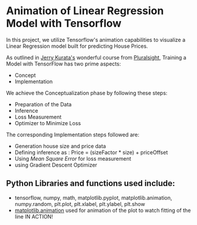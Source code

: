 # Animation of Linear Regression Model with Tensorflow
In this project, we utilize Tensorflow's animation capabilities to visualize a Linear Regression model built for predicting House Prices.

As outlined in [Jerry Kurata's](https://www.linkedin.com/in/jerrykurata/) wonderful course from [Pluralsight](https://www.pluralsight.com/courses/tensorflow-getting-started), Training a Model with TensorFlow has two prime aspects:
- Concept
- Implementation

We achieve the Conceptualization phase by following these steps:
- Preparation of the Data
- Inference
- Loss Measurement
- Optimizer to Minimize Loss

The corresponding Implementation steps followed are:
- Generation house size and price data
- Defining inference as : Price = (sizeFactor * size) + priceOffset
- Using *Mean Square Error* for loss measurement
- using Gradient Descent Optimizer

## Python Libraries and functions used include:
- tensorflow, numpy, math, matplotlib.pyplot, matplotlib.animation, numpy.random, plt.plot, plt.xlabel, plt.ylabel, plt.show
- [matplotlib.animation](https://matplotlib.org/api/animation_api.html) used for animation of the plot to watch fitting of the line IN ACTION!

